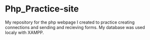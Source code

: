 # Php_Practice-site
My repository for the php webpage I created to practice creating connections and sending and recieving forms. My database was used localy with XAMPP.
